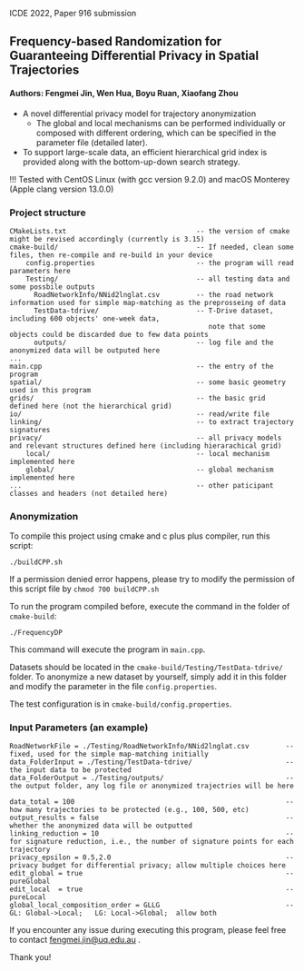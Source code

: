 ICDE 2022, Paper 916 submission
## Frequency-based Randomization for Guaranteeing Differential Privacy in Spatial Trajectories
#### Authors: Fengmei Jin, Wen Hua, Boyu Ruan, Xiaofang Zhou

- A novel differential privacy model for trajectory anonymization
    - The global and local mechanisms can be performed individually or composed with different ordering, which can be specified in the parameter file (detailed later).
- To support large-scale data, an efficient hierarchical grid index is provided along with the bottom-up-down search strategy.

!!! Tested with CentOS Linux (with gcc version 9.2.0) and macOS Monterey (Apple clang version 13.0.0) 

### Project structure

    CMakeLists.txt                                -- the version of cmake might be revised accordingly (currently is 3.15)
    cmake-build/                                  -- If needed, clean some files, then re-compile and re-build in your device
        config.properties                         -- the program will read parameters here
        Testing/                                  -- all testing data and some possbile outputs
          RoadNetworkInfo/NNid2lnglat.csv         -- the road network information used for simple map-matching as the preprosseing of data
          TestData-tdrive/                        -- T-Drive dataset, including 600 objects' one-week data,
                                                     note that some objects could be discarded due to few data points
          outputs/                                -- log file and the anonymized data will be outputed here
    ...                 
    main.cpp                                      -- the entry of the program
    spatial/                                      -- some basic geometry used in this program
    grids/                                        -- the basic grid defined here (not the hierarchical grid)
    io/                                           -- read/write file
    linking/                                      -- to extract trajectory signatures
    privacy/                                      -- all privacy models and relevant structures defined here (including hierarachical grid)
        local/                                    -- local mechanism implemented here
        global/                                   -- global mechanism implemented here
    ...                                           -- other paticipant classes and headers (not detailed here)

### Anonymization

To compile this project using cmake and c plus plus compiler, run this script:

    ./buildCPP.sh

If a permission denied error happens, please try to modify the permission of this script file by `chmod 700 buildCPP.sh`

To run the program compiled before, execute the command in the folder of `cmake-build`:

    ./FrequencyDP

This command will execute the program in `main.cpp`.

Datasets should be located in the `cmake-build/Testing/TestData-tdrive/` folder. To anonymize a new dataset by yourself, simply add it in this folder and modify the parameter in the file `config.properties`.

The test configuration is in `cmake-build/config.properties`. 

### Input Parameters (an example)

    RoadNetworkFile = ./Testing/RoadNetworkInfo/NNid2lnglat.csv         -- fixed, used for the simple map-matching initially
    data_FolderInput = ./Testing/TestData-tdrive/                       -- the input data to be protected
    data_FolderOutput = ./Testing/outputs/                              -- the output folder, any log file or anonymized trajectries will be here

    data_total = 100                                                    -- how many trajectories to be protected (e.g., 100, 500, etc)
    output_results = false                                              -- whether the anonymized data will be outputted
    linking_reduction = 10                                              -- for signature reduction, i.e., the number of signature points for each trajectory
    privacy_epsilon = 0.5,2.0                                           -- privacy budget for differential privacy; allow multiple choices here
    edit_global = true                                                  -- pureGlobal
    edit_local  = true                                                  -- pureLocal
    global_local_composition_order = GLLG                               -- GL: Global->Local;   LG: Local->Global;  allow both

If you encounter any issue during executing this program, please feel free to contact fengmei.jin@uq.edu.au .

Thank you!
